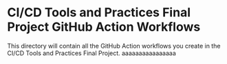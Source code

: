 # CI/CD Tools and Practices Final Project GitHub Action Workflows

This directory will contain all the GitHub Action workflows you create in the CI/CD Tools and Practices Final Project.
aaaaaaaaaaaaaaaa
